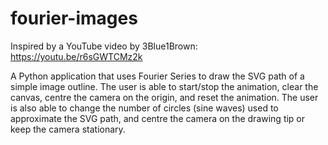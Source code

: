 # fourier-images
Inspired by a YouTube video by 3Blue1Brown: https://youtu.be/r6sGWTCMz2k

A Python application that uses Fourier Series to draw the SVG path of a simple image outline. The user is able to start/stop the animation, clear the canvas, centre the camera on the origin, and reset the animation. The user is also able to change the number of circles (sine waves) used to approximate the SVG path, and centre the camera on the drawing tip or keep the camera stationary.
